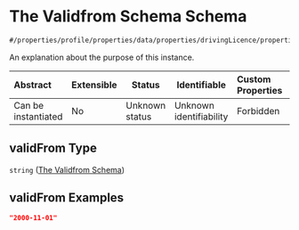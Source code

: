 # The Validfrom Schema Schema

```txt
#/properties/profile/properties/data/properties/drivingLicence/properties/entitlements/items/properties/validFrom#/properties/profile/properties/data/properties/drivingLicence/properties/entitlements/items/properties/validFrom
```

An explanation about the purpose of this instance.


| Abstract            | Extensible | Status         | Identifiable            | Custom Properties | Additional Properties | Access Restrictions | Defined In                                                                           |
| :------------------ | ---------- | -------------- | ----------------------- | :---------------- | --------------------- | ------------------- | ------------------------------------------------------------------------------------ |
| Can be instantiated | No         | Unknown status | Unknown identifiability | Forbidden         | Allowed               | none                | [quote_schema.schema.json\*](../out/quote_schema.schema.json "open original schema") |

## validFrom Type

`string` ([The Validfrom Schema](quote_schema-properties-the-profile-schema-properties-the-data-schema-properties-the-drivinglicence-schema-properties-the-entitlements-schema-the-items-schema-properties-the-validfrom-schema.md))

## validFrom Examples

```json
"2000-11-01"
```
